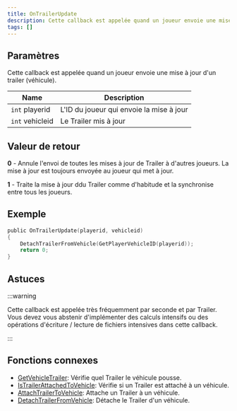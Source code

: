 ```yaml
---
title: OnTrailerUpdate
description: Cette callback est appelée quand un joueur envoie une mise à jour d'un trailer (véhicule).
tags: []
---
```


<VersionWarn name='callback' version='SA-MP 0.3z R4' />

## Paramètres

Cette callback est appelée quand un joueur envoie une mise à jour d'un trailer (véhicule).

| Name             | Description                              |
| ---------------- | ---------------------------------------- |
| `int` playerid   | L'ID du joueur qui envoie la mise à jour |
| `int` vehicleid  | Le Trailer mis à jour                    |

## Valeur de retour

**0** - Annule l'envoi de toutes les mises à jour de Trailer à d'autres joueurs. La mise à jour est toujours envoyée au joueur qui met à jour.

**1** - Traite la mise à jour ddu Trailer comme d'habitude et la synchronise entre tous les joueurs.

## Exemple

```c
public OnTrailerUpdate(playerid, vehicleid)
{
    DetachTrailerFromVehicle(GetPlayerVehicleID(playerid));
    return 0;
}
```

## Astuces

:::warning

Cette callback est appelée très fréquemment par seconde et par Trailer. Vous devez vous abstenir d'implémenter des calculs intensifs ou des opérations d'écriture / lecture de fichiers intensives dans cette callback.

:::

## Fonctions connexes

- [GetVehicleTrailer](../functions/GetVehicleTrailer): Vérifie quel Trailer le véhicule pousse.
- [IsTrailerAttachedToVehicle](../functions/IsTrailerAttachedToVehicle): Vérifie si un Trailer est attaché à un véhicule.
- [AttachTrailerToVehicle](../functions/AttachTrailerToVehicle): Attache un Trailer à un véhicule.
- [DetachTrailerFromVehicle](../functions/DetachTrailerFromVehicle): Détache le Trailer d'un véhicule.
